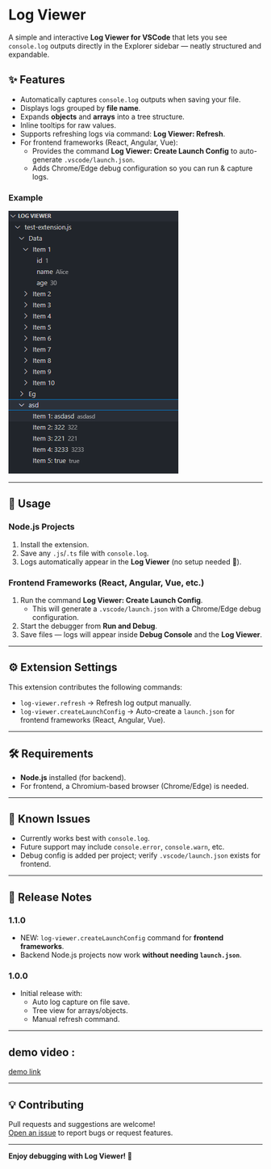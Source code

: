 # Log Viewer

A simple and interactive **Log Viewer for VSCode** that lets you see `console.log` outputs directly in the Explorer sidebar — neatly structured and expandable.

## ✨ Features

- Automatically captures `console.log` outputs when saving your file.
- Displays logs grouped by **file name**.
- Expands **objects** and **arrays** into a tree structure.
- Inline tooltips for raw values.
- Supports refreshing logs via command: **Log Viewer: Refresh**.
- For frontend frameworks (React, Angular, Vue):
  - Provides the command **Log Viewer: Create Launch Config** to auto-generate `.vscode/launch.json`.
  - Adds Chrome/Edge debug configuration so you can run & capture logs.

### Example

![Log Viewer Screenshot](images/log-viewer-screenshot.png)

---

## 🚀 Usage

### Node.js Projects

1. Install the extension.
2. Save any `.js`/`.ts` file with `console.log`.
3. Logs automatically appear in the **Log Viewer** (no setup needed 🎉).

### Frontend Frameworks (React, Angular, Vue, etc.)

1. Run the command **Log Viewer: Create Launch Config**.
   - This will generate a `.vscode/launch.json` with a Chrome/Edge debug configuration.
2. Start the debugger from **Run and Debug**.
3. Save files — logs will appear inside **Debug Console** and the **Log Viewer**.

---

## ⚙️ Extension Settings

This extension contributes the following commands:

- `log-viewer.refresh` → Refresh log output manually.
- `log-viewer.createLaunchConfig` → Auto-create a `launch.json` for frontend frameworks (React, Angular, Vue).

---

## 🛠 Requirements

- **Node.js** installed (for backend).
- For frontend, a Chromium-based browser (Chrome/Edge) is needed.

---

## 📌 Known Issues

- Currently works best with `console.log`.
- Future support may include `console.error`, `console.warn`, etc.
- Debug config is added per project; verify `.vscode/launch.json` exists for frontend.

---

## 📖 Release Notes

### 1.1.0

- NEW: `log-viewer.createLaunchConfig` command for **frontend frameworks**.
- Backend Node.js projects now work **without needing `launch.json`**.

### 1.0.0

- Initial release with:
  - Auto log capture on file save.
  - Tree view for arrays/objects.
  - Manual refresh command.

---

## demo video :

[demo link](https://youtu.be/WoJVHxY-6gA?si=Cmd2rdGoWeLIAELm)

---

## 💡 Contributing

Pull requests and suggestions are welcome!  
[Open an issue](https://github.com/Devamchaudhari/log-viewer) to report bugs or request features.

---

**Enjoy debugging with Log Viewer! 🎉**
